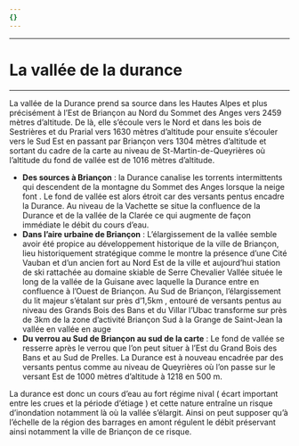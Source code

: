 ```yaml
---
{}
---
```



***
# La vallée de la durance 
***
La vallée de la Durance prend sa source dans les Hautes Alpes et plus précisément à l’Est de Briançon au Nord du Sommet des Anges vers 2459 mètres d’altitude. De là, elle s’écoule vers le Nord et dans les bois de Sestrières et du Prarial vers 1630 mètres d’altitude pour ensuite s’écouler vers le Sud Est en passant par Briançon vers 1304 mètres d’altitude et sortant du cadre de la carte au niveau de St-Martin-de-Queyrières où l’altitude du fond de vallée est de 1016 mètres d’altitude. 

- **Des sources à Briançon** : la Durance canalise les torrents intermittents qui descendent de la montagne du Sommet des Anges lorsque la neige font . Le fond de vallée est alors étroit car des versants pentus encadre la Durance. Au niveau de la Vachette se situe la confluence de la Durance et de la vallée de la Clarée ce qui augmente de façon immédiate le débit du cours d’eau. 
- **Dans l’aire urbaine de Briançon** : L’élargissement de la vallée semble avoir été propice au développement historique de la ville de Briançon, lieu historiquement stratégique comme le montre la présence d’une Cité Vauban et d’un ancien fort au Nord Est de la ville et aujourd’hui station de ski rattachée au domaine skiable de Serre Chevalier Vallée située le long de la vallée de la Guisane avec laquelle la Durance entre en confluence à l’Ouest de Briançon. Au Sud de Briançon, l’élargissement du lit majeur s’étalant sur près d’1,5km , entouré de versants pentus au niveau des Grands Bois des Bans et du Villar l’Ubac transforme sur près de 3km de la zone d’activité Briançon Sud à la Grange de Saint-Jean la vallée en vallée en auge 
- **Du verrou au Sud de Briançon au sud de la carte** : Le fond de vallée se resserre après le verrou que l’on peut situer à l’Est du Grand Bois des Bans et au Sud de Prelles. La Durance est à nouveau encadrée par des versants pentus comme au niveau de Queyrières où l’on passe sur le versant Est de 1000 mètres d’altitude à 1218 en 500 m.

La durance est donc un cours d’eau au fort régime nival ( écart important entre les crues et la période d’étiage ) et cette nature entraîne un risque d’inondation notamment là où la vallée s’élargit. Ainsi on peut supposer qu’à l’échelle de la région des barrages en amont régulent le débit préservant ainsi notamment la ville de Briançon de ce risque. 